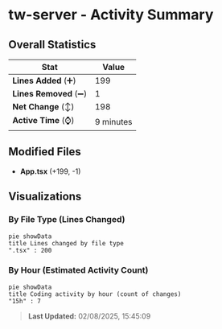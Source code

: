# tw-server - Activity Summary 

## Overall Statistics

| Stat                   | Value                                                             |
| ---------------------- | ----------------------------------------------------------------- |
| **Lines Added** (➕)   | 199                                          |
| **Lines Removed** (➖) | 1                                        |
| **Net Change** (↕)    | 198                |
| **Active Time** (⌚)   | 9 minutes |


## Modified Files
- **App.tsx** (+199, -1)

## Visualizations

### By File Type (Lines Changed)

```mermaid
pie showData
title Lines changed by file type
".tsx" : 200
```

### By Hour (Estimated Activity Count)

```mermaid
pie showData
title Coding activity by hour (count of changes)
"15h" : 7
```


> **Last Updated:** 02/08/2025, 15:45:09